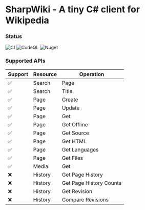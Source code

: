 # SharpWiki - A tiny C# client for Wikipedia

### Status

![CI](https://github.com/iwannabebot/sharpwiki/actions/workflows/dotnet.yml/badge.svg)
![CodeQL](https://github.com/iwannabebot/sharpwiki/actions/workflows/codeql.yml/badge.svg)
![Nuget](https://github.com/iwannabebot/sharpwiki/actions/workflows/publish.yml/badge.svg)


### Supported APIs
|Support|Resource|Operation|
|-------|--------|----------|
|✅|Search|Page|
|✅|Search|Title|
|✅|Page|Create|
|✅|Page|Update|
|✅|Page|Get|
|✅|Page|Get Offline|
|✅|Page|Get Source|
|✅|Page|Get HTML|
|✅|Page|Get Languages|
|✅|Page|Get Files|
|✅|Media|Get|
|❌|History|Get Page History|
|❌|History|Get Page History Counts|
|❌|History|Get Revision|
|❌|History|Compare Revisions|
